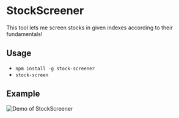 # StockScreener

This tool lets me screen stocks in given indexes according to their fundamentals!

## Usage

- `npm install -g stock-screener`
- `stock-screen`

## Example

![Demo of StockScreener](https://media.giphy.com/media/CYyV97DOeMh1s3nhiH/giphy.gif 'Demo of StockScreener')
